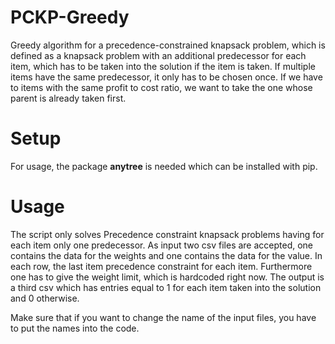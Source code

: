 # PCKP-Greedy
Greedy algorithm for a precedence-constrained knapsack problem, which is defined as a knapsack problem with an additional predecessor for each item, which has to be taken into the solution if the item is taken. If multiple items have the same predecessor, it only has to be chosen once.
If we have to items with the same profit to cost ratio, we want to take the one whose parent is already taken first.

# Setup
For usage, the package **anytree** is needed which can be installed with pip.

# Usage
The script only solves Precedence constraint knapsack problems having for each item only one predecessor.
As input two csv files are accepted, one contains the data for the weights and one contains the data for the value.
In each row, the last item precedence constraint for each item.
Furthermore one has to give the weight limit, which is hardcoded right now.
The output is a third csv which has entries equal to 1 for each item taken into the solution and 0 otherwise.

Make sure that if you want to change the name of the input files, you have to put the names into the code.
